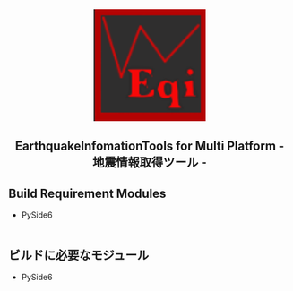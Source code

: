 <div align="center">
	<a href="https://github.com/CrossDarkrix/EarthquakeInfomationToolsUi">
	<img width="200px" height="200px" alt="ffmpegUpScale" src="https://raw.githubusercontent.com/CrossDarkrix/EarthquakeInfomationToolsUi/main/images/eqinfoicon.png"></a>
</div>

<h2 align="center">EarthquakeInfomationTools for Multi Platform - 地震情報取得ツール -</h2>
<div>
	<h2>Build Requirement Modules</h2>
	<ul>
		<li>PySide6</li><br>
	</ul>
</div>
<div>
	<h2>ビルドに必要なモジュール</h2>
	<ul>
		<li>PySide6</li><br>
	</ul>
</div>
